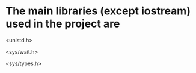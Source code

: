 # The main libraries (except iostream) used in the project are





<unistd.h>


<sys/wait.h>


<sys/types.h>
